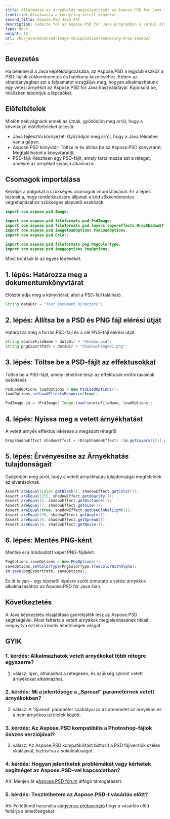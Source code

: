 ```yaml
---
title: Alkalmazza az árnyékolás megjelenítését az Aspose.PSD for Java fájlban
linktitle: Alkalmazza a rendering vetett árnyékot
second_title: Aspose.PSD Java API
description: Fedezze fel az Aspose.PSD for Java programban a vetési árnyékok alkalmazásának lépésről lépésre szóló útmutatóját, amellyel könnyedén fejlesztheti képfeldolgozási készségeit.
type: docs
weight: 16
url: /hu/java/advanced-image-manipulation/rendering-drop-shadow/
---
```

## Bevezetés

Ha belemerül a Java képfeldolgozásába, az Aspose.PSD a legjobb eszköz a PSD-fájlok zökkenőmentes és hatékony kezeléséhez. Ebben az oktatóanyagban azt a folyamatot vizsgáljuk meg, hogyan alkalmazhatunk egy vetési árnyékot az Aspose.PSD for Java használatával. Kapcsold be, miközben lebontjuk a lépcsőket.

## Előfeltételek

Mielőtt nekivágnánk ennek az útnak, győződjön meg arról, hogy a következő előfeltételeket teljesíti:

- Java fejlesztői környezet: Győződjön meg arról, hogy a Java telepítve van a gépen.
- Aspose.PSD könyvtár: Töltse le és állítsa be az Aspose.PSD könyvtárat. Megtalálhatod a könyvtárat[itt](https://releases.aspose.com/psd/java/).
- PSD-fájl: Készítsen egy PSD-fájlt, amely tartalmazza azt a réteget, amelyre az árnyékot kívánja alkalmazni.

## Csomagok importálása

Kezdjük a dolgokat a szükséges csomagok importálásával. Ez a lépés biztosítja, hogy rendelkezésére álljanak a kód zökkenőmentes végrehajtásához szükséges alapvető eszközök.

```java
import com.aspose.psd.Image;

import com.aspose.psd.fileformats.psd.PsdImage;
import com.aspose.psd.fileformats.psd.layers.layereffects.DropShadowEffect;
import com.aspose.psd.imageloadoptions.PsdLoadOptions;
import com.aspose.psd.Color;

import com.aspose.psd.fileformats.png.PngColorType;
import com.aspose.psd.imageoptions.PngOptions;
```

Most bontsuk le az egyes lépéseket.

## 1. lépés: Határozza meg a dokumentumkönyvtárat

Először adja meg a könyvtárat, ahol a PSD-fájl található.

```java
String dataDir = "Your Document Directory";
```

## 2. lépés: Állítsa be a PSD és PNG fájl elérési útját

Határozza meg a forrás PSD-fájl és a cél PNG-fájl elérési útját.

```java
String sourceFileName = dataDir + "Shadow.psd";
String pngExportPath = dataDir + "Shadowchanged1.png";
```

## 3. lépés: Töltse be a PSD-fájlt az effektusokkal

Töltse be a PSD-fájlt, amely lehetővé teszi az effektusok erőforrásainak betöltését.

```java
PsdLoadOptions loadOptions = new PsdLoadOptions();
loadOptions.setLoadEffectsResource(true);

PsdImage im = (PsdImage) Image.load(sourceFileName, loadOptions);
```

## 4. lépés: Nyissa meg a vetett árnyékhatást

A vetett árnyék effektus lekérése a megadott rétegről.

```java
DropShadowEffect shadowEffect = (DropShadowEffect) (im.getLayers()[1].getBlendingOptions().getEffects()[0]);
```

## 5. lépés: Érvényesítse az Árnyékhatás tulajdonságait

Győződjön meg arról, hogy a vetett árnyékhatás tulajdonságai megfelelnek az elvárásoknak.

```java
Assert.areEqual(Color.getBlack(), shadowEffect.getColor());
Assert.areEqual(255, shadowEffect.getOpacity());
Assert.areEqual(3, shadowEffect.getDistance());
Assert.areEqual(7, shadowEffect.getSize());
Assert.areEqual(true, shadowEffect.getUseGlobalLight());
Assert.areEqual(90, shadowEffect.getAngle());
Assert.areEqual(0, shadowEffect.getSpread());
Assert.areEqual(0, shadowEffect.getNoise());
```

## 6. lépés: Mentés PNG-ként

Mentse el a módosított képet PNG-fájlként.

```java
PngOptions saveOptions = new PngOptions();
saveOptions.setColorType(PngColorType.TruecolorWithAlpha);
im.save(pngExportPath, saveOptions);
```

És itt is van – egy lépésről lépésre szóló útmutató a vetési árnyékok alkalmazásához az Aspose.PSD for Java-ban.

## Következtetés

A Java képkezelés elsajátítása gyerekjáték lesz az Aspose.PSD segítségével. Most feltárta a vetett árnyékok megjelenítésének titkait, megnyitva ezzel a kreatív lehetőségek világát.

## GYIK

### 1. kérdés: Alkalmazhatok vetett árnyékokat több rétegre egyszerre?

1. válasz: Igen, áthaladhat a rétegeken, és szükség szerint vetett árnyékokat alkalmazhat.

### 2. kérdés: Mi a jelentősége a „Spread” paraméternek vetett árnyékokban?

2. válasz: A 'Spread' paraméter szabályozza az átmenetet az árnyékos és a nem árnyékos területek között.

### 3. kérdés: Az Aspose.PSD kompatibilis a Photoshop-fájlok összes verziójával?

3. válasz: Az Aspose.PSD kompatibilitást biztosít a PSD fájlverziók széles skálájával, biztosítva a sokoldalúságot.

### 4. kérdés: Hogyan jelenthetek problémákat vagy kérhetek segítséget az Aspose.PSD-vel kapcsolatban?

 A4: Menjen át a[Aspose.PSD fórum](https://forum.aspose.com/c/psd/34) átfogó támogatásért.

### 5. kérdés: Tesztelhetem az Aspose.PSD-t vásárlás előtt?

 A5: Feltétlenül használja a[ingyenes próbaverzió](https://releases.aspose.com/) hogy a vásárlás előtt feltárja a lehetőségeket.